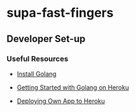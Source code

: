 # supa-fast-fingers

## Developer Set-up
### Useful Resources
- [Install Golang](https://golang.org/doc/install)

- [Getting Started with Golang on Heroku](https://devcenter.heroku.com/articles/getting-started-with-go)

- [Deploying Own App to Heroku](https://devcenter.heroku.com/articles/preparing-a-codebase-for-heroku-deployment)